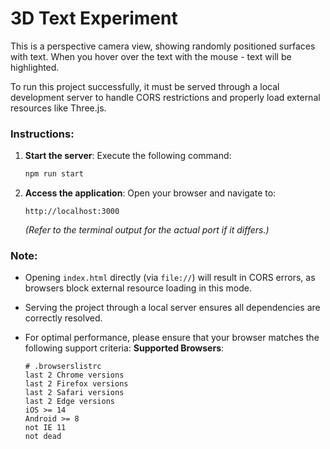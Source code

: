 # 3D Text Experiment

This is a perspective camera view, showing randomly positioned surfaces with text.
When you hover over the text with the mouse - text will be highlighted.

To run this project successfully, it must be served through a local development server to handle CORS restrictions and
properly load external resources like Three.js.

### Instructions:

1. **Start the server**:
   Execute the following command:
   ```bash
   npm run start
   ```

2. **Access the application**:
   Open your browser and navigate to:
   ```
   http://localhost:3000
   ```

   *(Refer to the terminal output for the actual port if it differs.)*

### Note:

- Opening `index.html` directly (via `file://`) will result in CORS errors, as browsers block external resource loading
  in this mode.
- Serving the project through a local server ensures all dependencies are correctly resolved.


- For optimal performance, please ensure that your browser matches the following support criteria:
  **Supported Browsers**:
  ```plain text
  # .browserslistrc
  last 2 Chrome versions
  last 2 Firefox versions
  last 2 Safari versions
  last 2 Edge versions
  iOS >= 14
  Android >= 8
  not IE 11
  not dead
  ```

